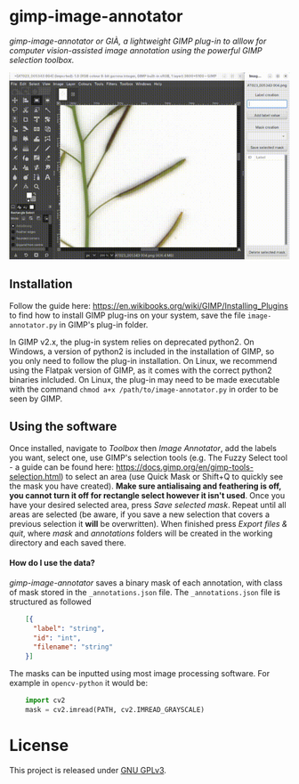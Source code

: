 # gimp-image-annotator
*gimp-image-annotator or GIÀ, a lightweight GIMP plug-in to alllow for computer vision-assisted image annotation using the powerful GIMP selection toolbox.*

<p align="center">
  <img src="https://github.com/kieranatkins/gimp-image-annotator/blob/main/anim.gif" />
</p>


<h2>Installation</h2>

Follow the guide here: https://en.wikibooks.org/wiki/GIMP/Installing_Plugins to find how to install GIMP plug-ins on your system, save the file `image-annotator.py` in GIMP's plug-in folder. 

In GIMP v2.x, the plug-in system relies on deprecated python2. On Windows, a version of python2 is included in the installation of GIMP, so you only need to follow the plug-in installation. On Linux, we recommend using the Flatpak version of GIMP, as it comes with the correct python2 binaries inlcluded. On Linux, the plug-in may need to be made executable with the command `chmod a+x /path/to/image-annotator.py` in order to be seen by GIMP.

<h2>Using the software</h2>

Once installed, navigate to *Toolbox* then *Image Annotator*, add the labels you want, select one, use GIMP's selection tools (e.g. The Fuzzy Select tool - a guide can be found here: https://docs.gimp.org/en/gimp-tools-selection.html) to select an area (use Quick Mask or Shift+Q to quickly see the mask you have created). **Make sure antialisaing and feathering is off, you cannot turn it off for rectangle select however it isn't used**. Once you have your desired selected area, press *Save selected mask*. Repeat until all areas are selected (be aware, if you save a new selection that covers a previous selection it **will** be overwritten). When finished press *Export files & quit*, where *mask* and *annotations* folders will be created in the working directory and each saved there.

<h4>How do I use the data?</h4>

*gimp-image-annotator* saves a binary mask of each annotation, with class of mask stored in the `_annotations.json` file. The `_annotations.json` file is structured as followed


````    JSON
    [{
      "label": "string",
      "id": "int",
      "filename": "string"
    }]
````

The masks can be inputted using most image processing software. For example in `opencv-python` it would be:


````    Python
    import cv2
    mask = cv2.imread(PATH, cv2.IMREAD_GRAYSCALE)
````

# License 
This project is released under [GNU GPLv3](https://www.gnu.org/licenses/gpl-3.0.en.html).
